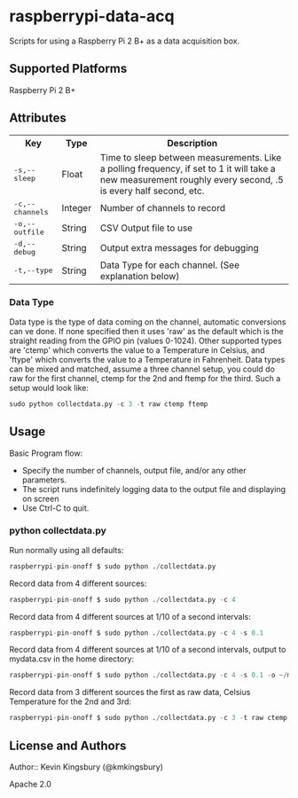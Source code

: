 # raspberrypi-data-acq

Scripts for using a Raspberry Pi 2 B+ as a data acquisition box.

## Supported Platforms

Raspberry Pi 2 B+

## Attributes

<table>
  <tr>
    <th>Key</th>
    <th>Type</th>
    <th>Description</th>
  </tr>
  <tr>
    <td><tt>-s,--sleep</tt></td>
    <td>Float</td>
    <td>Time to sleep between measurements. Like a polling frequency, if set to 1 it will take a new measurement roughly every second, .5 is every half second, etc.</td>
  </tr>
  <tr>
    <td><tt>-c,--channels</tt></td>
    <td>Integer</td>
    <td>Number of channels to record</td>
  </tr>
  <tr>
    <td><tt>-o,--outfile</tt></td>
    <td>String</td>
    <td>CSV Output file to use</td>
  </tr>
  <tr>
    <td><tt>-d,--debug</tt></td>
    <td>String</td>
    <td>Output extra messages for debugging</td>
  </tr>
  <tr>
    <td><tt>-t,--type</tt></td>
    <td>String</td>
    <td>Data Type for each channel. (See explanation below)</td>
  </tr>
</table>

### Data Type

Data type is the type of data coming on the channel, automatic conversions can ve done. If none specified then it uses 'raw' as the default which is the straight reading from the GPIO pin (values 0-1024). Other supported types are 'ctemp' which converts the value to a Temperature in Celsius, and 'ftype' which converts the value to a Temperature in Fahrenheit. Data types can be mixed and matched, assume a three channel setup, you could do raw for the first channel, ctemp for the 2nd and ftemp for the third. Such a setup would look like:

```python
sudo python collectdata.py -c 3 -t raw ctemp ftemp
```

## Usage

Basic Program flow:
* Specify the number of channels, output file, and/or any other parameters.
* The script runs indefinitely logging data to the output file and displaying on screen
* Use Ctrl-C to quit.

### python collectdata.py

Run normally using all defaults:
```python
raspberrypi-pin-onoff $ sudo python ./collectdata.py
```

Record data from 4 different sources:
```python
raspberrypi-pin-onoff $ sudo python ./collectdata.py -c 4
```

Record data from 4 different sources at 1/10 of a second intervals:
```python
raspberrypi-pin-onoff $ sudo python ./collectdata.py -c 4 -s 0.1
```

Record data from 4 different sources at 1/10 of a second intervals, output to mydata.csv in the home directory:
```python
raspberrypi-pin-onoff $ sudo python ./collectdata.py -c 4 -s 0.1 -o ~/mydata.csv
```

Record data from 3 different sources the first as raw data, Celsius Temperature for the 2nd and 3rd:
```python
raspberrypi-pin-onoff $ sudo python ./collectdata.py -c 3 -t raw ctemp ctemp
```

## License and Authors

Author:: Kevin Kingsbury (@kmkingsbury)

Apache 2.0
